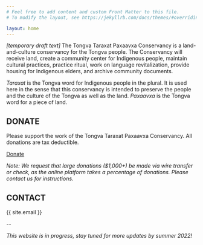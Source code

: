 ```yaml
---
# Feel free to add content and custom Front Matter to this file.
# To modify the layout, see https://jekyllrb.com/docs/themes/#overriding-theme-defaults

layout: home
---
```


_[temporary draft text]_ The Tongva Taraxat Paxaavxa Conservancy is a land-and-culture
conservancy for the
Tongva people. The Conservancy will receive land, create a community center for
Indigenous people, maintain cultural practices, practice ritual, work on language
revitalization, provide housing for Indigenous elders, and archive community documents.

_Taraxat_ is the Tongva word for Indigenous people in the plural. It is used here
in the sense that this conservancy is intended to preserve the people and the culture
of the Tongva as well as the land. _Paxaavxa_ is the Tongva word for a piece of land.

## DONATE
Please support the work of the Tongva Taraxat Paxaavxa Conservancy.
All donations are tax deductible.

<a href="http://www.google.com" class="button">Donate</a>

_Note: We request that large donations ($1,000+) be made via wire transfer or check,
as the online platform takes a percentage of donations. Please contact us for
instructions._

## CONTACT
{{ site.email }}

--

_This website is in progress, stay tuned for more updates by summer 2022!_
